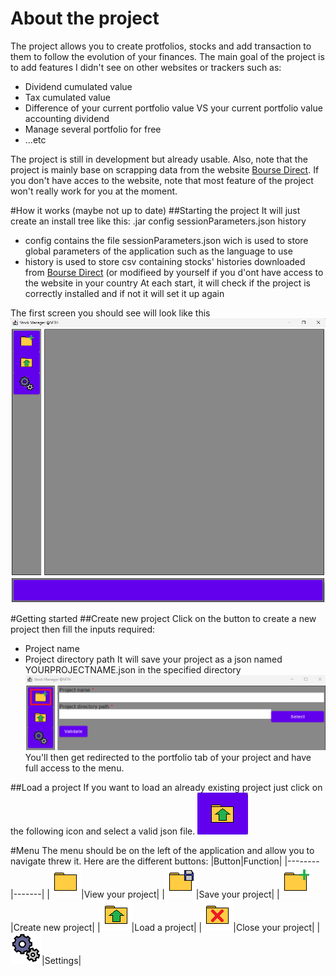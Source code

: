 # About the project
The project allows you to create protfolios, stocks and add transaction to them to follow the evolution of your finances.
The main goal of the project is to add features I didn't see on other websites or trackers such as:
- Dividend cumulated value
- Tax cumulated value
- Difference of your current portfolio value VS your current portfolio value accounting dividend
- Manage several portfolio for free
- ...etc

The project is still in development but already usable.
Also, note that the project is mainly base on scrapping data from the website [Bourse Direct](https://www.boursedirect.fr). If you don't have acces to the website, note that most feature of the project won't really work for you at the moment.

#How it works (maybe not up to date)
##Starting the project
It will just create an install tree like this:
    .jar
    config
        sessionParameters.json
    history
- config contains the file sessionParameters.json wich is used to store global parameters of the application such as the language to use
- history is used to store csv containing stocks' histories downloaded from [Bourse Direct](https://www.boursedirect.fr) (or modifieed by yourself if you d'ont have access to the website in your country
At each start, it will check if the project is correctly installed and if not it will set it up again

The first screen you should see will look like this
![Startup Screen](./README/img/firstScreen.png "Startup screen")

#Getting started
##Create new project
Click on the button to create a new project then fill the inputs required:
- Project name
- Project directory path
It will save your project as a json named YOURPROJECTNAME.json in the specified directory
![Create project 1st step](./README/img/newProject1.png "Create project 1st step")
You'll then get redirected to the portfolio tab of your project and have full access to the menu.

##Load a project
If you want to load an already existing project just click on the following icon and select a valid json file.
![Load project](./README/img/loadProject1.png "Load project")

#Menu
The menu should be on the left of the application and allow you to navigate threw it.
Here are the different buttons:
|Button|Function|
|--------|-------|
|![View project](./README/img/folder.png "View project")|View your project|
|![Save project](./README/img/folder_save.png "Save project")|Save your project|
|![New project](./README/img/folder_new.png "New project")|Create new project|
|![Load project](./README/img/folder_load.png "Load project")|Load a project|
|![Close project](./README/img/folder_close.png "Close project")|Close your project|
|![Settings](./README/img/gear.png "Settings")|Settings|